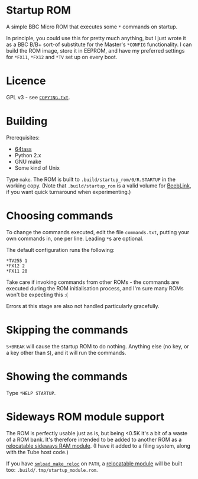 # Startup ROM

A simple BBC Micro ROM that executes some `*` commands on startup.

In principle, you could use this for pretty much anything, but I just
wrote it as a BBC B/B+ sort-of substitute for the Master's `*CONFIG`
functionality. I can build the ROM image, store it in EEPROM, and have
my preferred settings for `*FX11`, `*FX12` and `*TV` set up on every
boot.

# Licence

GPL v3 - see [`COPYING.txt`](./COPYING.txt).

# Building

Prerequisites:

- [64tass]()
- Python 2.x
- GNU make
- Some kind of Unix

Type `make`. The ROM is built to `.build/startup_rom/0/R.STARTUP` in
the working copy. (Note that `.build/startup_rom` is a valid volume
for [BeebLink](https://github.com/tom-seddon/beeblink), if you want
quick turnaround when experimenting.)

# Choosing commands

To change the commands executed, edit the file `commands.txt`, putting
your own commands in, one per line. Leading `*`s are optional.

The default configuration runs the following:

    *TV255 1
	*FX12 2
	*FX11 20

Take care if invoking commands from other ROMs - the commands are
executed during the ROM initialisation process, and I'm sure many ROMs
won't be expecting this :(

Errors at this stage are also not handled particularly gracefully.

# Skipping the commands

`S+BREAK` will cause the startup ROM to do nothing. Anything else (no
key, or a key other than `S`), and it will run the commands.

# Showing the commands

Type `*HELP STARTUP`.

# Sideways ROM module support

The ROM is perfectly usable just as is, but being <0.5K it's a bit of
a waste of a ROM bank. It's therefore intended to be added to another
ROM as a
[relocatable sideways RAM module](http://mdfs.net/Software/BBC/Modules/ModWriting).
(I have it added to a filing system, along with the Tube host code.)

If you have
[`smload_make_reloc`](https://github.com/tom-seddon/beeb/blob/master/smload_make_reloc.py)
on `PATH`, a
[relocatable module](http://mdfs.net/Software/BBC/Modules/ModWriting)
will be built too: `.build/.tmp/startup_module.rom`.
